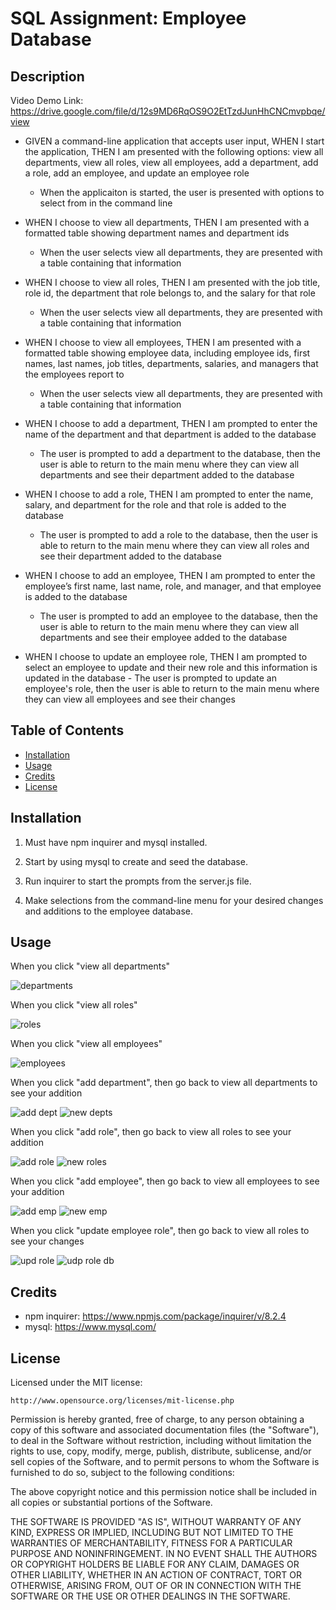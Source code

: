 # SQL Assignment: Employee Database

## Description

Video Demo Link: https://drive.google.com/file/d/12s9MD6RqOS9O2EtTzdJunHhCNCmvpbqe/view

- GIVEN a command-line application that accepts user input, WHEN I start the application, THEN I am presented with the following options: view all departments, view all roles, view all employees, add a department, add a role, add an employee, and update an employee role
    - When the applicaiton is started, the user is presented with options to select from in the command line

- WHEN I choose to view all departments, THEN I am presented with a formatted table showing department names and department ids
    - When the user selects view all departments, they are presented with a table containing that information

- WHEN I choose to view all roles, THEN I am presented with the job title, role id, the department that role belongs to, and the salary for that role
    - When the user selects view all departments, they are presented with a table containing that information

- WHEN I choose to view all employees, THEN I am presented with a formatted table showing employee data, including employee ids, first names, last names, job titles, departments, salaries, and managers that the employees report to
    - When the user selects view all departments, they are presented with a table containing that information

- WHEN I choose to add a department, THEN I am prompted to enter the name of the department and that department is added to the database
    - The user is prompted to add a department to the database, then the user is able to return to the main menu where they can view all departments and see their department added to the database

- WHEN I choose to add a role, THEN I am prompted to enter the name, salary, and department for the role and that role is added to the database
    - The user is prompted to add a role to the database, then the user is able to return to the main menu where they can view all roles and see their department added to the database

- WHEN I choose to add an employee, THEN I am prompted to enter the employee’s first name, last name, role, and manager, and that employee is added to the database
    - The user is prompted to add an employee to the database, then the user is able to return to the main menu where they can view all departments and see their employee added to the database

- WHEN I choose to update an employee role, THEN I am prompted to select an employee to update and their new role and this information is updated in the database
        - The user is prompted to update an employee's role, then the user is able to return to the main menu where they can view all employees and see their changes

## Table of Contents

- [Installation](#installation)
- [Usage](#usage)
- [Credits](#credits)
- [License](#license)

## Installation

1. Must have npm inquirer and mysql installed.

2. Start by using mysql to create and seed the database.

3. Run inquirer to start the prompts from the server.js file.

4. Make selections from the command-line menu for your desired changes and additions to the employee database.

## Usage

When you click "view all departments"

![departments](images/departments.png)

When you click "view all roles"

![roles](images/roles.png)

When you click "view all employees"

![employees](images/employees.png)

When you click "add department", then go back to view all departments to see your addition

![add dept](images/add-dept.png)
![new depts](images/new-dept.png)

When you click "add role", then go back to view all roles to see your addition

![add role](images/add-role.png)
![new roles](images/new-role.png)

When you click "add employee", then go back to view all employees to see your addition

![add emp](images/add-emp.png)
![new emp](images/new-emp.png)

When you click "update employee role", then go back to view all roles to see your changes

![upd role](images/upd-emp.png)
![udp role db](images/new-upd-emp.png)

## Credits

- npm inquirer: https://www.npmjs.com/package/inquirer/v/8.2.4
- mysql: https://www.mysql.com/

## License

Licensed under the MIT license:

    http://www.opensource.org/licenses/mit-license.php

Permission is hereby granted, free of charge, to any person obtaining a copy
of this software and associated documentation files (the "Software"), to deal
in the Software without restriction, including without limitation the rights
to use, copy, modify, merge, publish, distribute, sublicense, and/or sell
copies of the Software, and to permit persons to whom the Software is
furnished to do so, subject to the following conditions:

The above copyright notice and this permission notice shall be included in
all copies or substantial portions of the Software.

THE SOFTWARE IS PROVIDED "AS IS", WITHOUT WARRANTY OF ANY KIND, EXPRESS OR
IMPLIED, INCLUDING BUT NOT LIMITED TO THE WARRANTIES OF MERCHANTABILITY,
FITNESS FOR A PARTICULAR PURPOSE AND NONINFRINGEMENT. IN NO EVENT SHALL THE
AUTHORS OR COPYRIGHT HOLDERS BE LIABLE FOR ANY CLAIM, DAMAGES OR OTHER
LIABILITY, WHETHER IN AN ACTION OF CONTRACT, TORT OR OTHERWISE, ARISING FROM,
OUT OF OR IN CONNECTION WITH THE SOFTWARE OR THE USE OR OTHER DEALINGS IN
THE SOFTWARE.